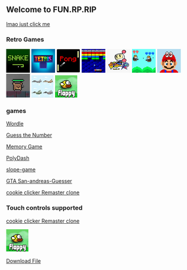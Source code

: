 ## Welcome to FUN.RP.RIP                                                                     




[lmao just click me](https://jadyennbt.github.io/Funny/)

    


### Retro Games

[![Snake](snake.png "Snake")](snake.html)
[![Tetris](tetris.png "Tetris")](tetris.html)
[![Pong](pong.png "Pong")](pong.html)
[![Breakout](Breakout.png "Breakout")](breakout.html)
[![Bomberman](bomberman.png "Bomberman")](bomberman.html)
[![Jetcat](Jetcat.png "Jetcat")](jetcat.html)
[![super mario Odyssey](mario.png "super mario Odyssey")](Marion.html)
[![Battlenite Pixel](battlenite.png "Battlenite Pixel")](battlenite.html)
[![Mission I The Plane](plane.jpg "Mission I The Plane")](plane.html)
[![Flappy Bird](Bird.png "Flappy bird")](bird.html)


### games 

[Wordle](https://jadyennbt.github.io/wordle-speedrun/)  

[Guess the Number](gg.html)  

[Memory Game](https://jadyennbt.github.io/memory-game/)  

[PolyDash](https://jadyennbt.github.io/PolyDash-/) 

[slope-game](https://jadyennbt.github.io/slope-game/) 

[GTA San-andreas-Guesser](https://jadyennbt.github.io/San-andreas-Guesser/)

[cookie clicker Remaster clone ](https://jadyennbt.github.io/cookieclicker/)








### Touch controls supported 


[cookie clicker Remaster clone ](https://jadyennbt.github.io/cookieclicker/)

[![Flappy Bird](Bird.png "Flappy bird")](bird.html)



































































































<a href="patrick.png" download>Download File</a>
